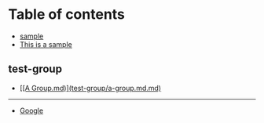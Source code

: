 # Table of contents

* [sample](README.md)
* [This is a sample](this-is-a-sample.md)

## test-group

* [\[\[A Group.md\)\]\(test-group/a-group.md.md\)](test-group/a-group.md-test-group-a-group.md.md.md)

---

* [Google](https://www.google.com)


